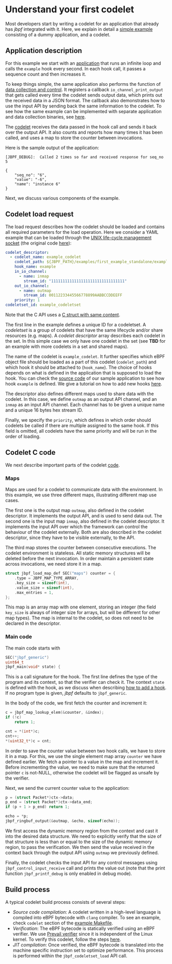 # Understand your first codelet


Most developers start by writing a codelet for an application that already has *jbpf* integrated with it. 
Here, we explain in detail a [simple example](../examples/first_example_standalone/README.md) consisting of a dummy application, and a codelet. 



## Application description

For this example we start with an [application](../examples/first_example_standalone/example_app.cpp) that runs an infinite loop and calls the `example` hook every second. 
In each hook call, it passes a sequence count and then increases it. 

To keep things simple, the same application also performs the function of [data collection and control](../jbpf_oss_architecture.png). 
It registers a callback `io_channel_print_output` that gets called every time the codelet sends output data, which prints out the received data in a JSON format. 
The callback also demonstrates how to use the input API by sending back the same information to the codelet. 
To see how the same example can be implemented with separate application and data collection binaries, see [here](../examples/first_example_ipc/).

The [codelet](../examples/first_example_standalone/example_codelet.c) receives the data passed in the hook call and sends it back over the output API. 
It also counts and reports how many times it has been called, and uses a map to store the counter between invocations. 

Here is the sample output of the application:
```
[JBPF_DEBUG]:  Called 2 times so far and received response for seq_no 5

{
    "seq_no": "6",
    "value": "-6",
    "name": "instance 6"
}
```


Next, we discuss various components of the example.


## Codelet load request
The load request describes how the codelet should be loaded and contains all required parameters for the load operation. 
Here we consider a YAML example that can be loaded through the [UNIX life-cycle management socket](../life_cycle_management.md) (the original code [here](../examples/first_example_standalone/codeletset_load_request.yaml)):
```yaml
codelet_descriptor:
  - codelet_name: example_codelet
    codelet_path: ${JBPF_PATH}/examples/first_example_standalone/example_codelet.o
    hook_name: example
    in_io_channel:
      - name: inmap
        stream_id: "11111111111111111111111111111111"
    out_io_channel:
      - name: outmap
        stream_id: 00112233445566778899AABBCCDDEEFF
    priority: 1
codeletset_id: example_codeletset
```
Note that the C API uses a [C struct with same content](../src/lcm/jbpf_lcm_api.h).


The first line in the example defines a unique ID for a codeletset. 
A *codeletset* is a group of codelets that have the same lifecycle and/or share resources (e.g. maps).
A *codelet descriptor* array describes each codelet in the set.
In this simple case we only have one codelet in the set 
(see **TBD** for an example with more codelets in a set and shared maps).

The name of the codelet is `example_codelet`. 
It further specifies which eBPF object file should be loaded as a part of this codelet (`codelet_path`)
and which hook it should be attached to (`hook_name`). 
The choice of hooks depends on what is defined in the application that is supposed to load the hook. 
You can check the [source code](../examples/first_example_standalone/example_app.cpp) of our sample application to see how hook `example` is defined. 
We give a tutorial on how to add new hooks [here](./add_new_hook.md).

The descriptor also defines different maps used to share data with the codelet. 
In this case, we define `outmap` as an output API channel, and an `inmap` as an input API channel. 
Each channel has to be given a unique name and a unique 16 bytes hex stream ID.

Finally, we specify the `priority`, which defines in which order should codelets be called if there are multiple assigned to the same hook.
If this field is omitted, all codelets have the same priority and will be run in the order of loading. 




## Codelet C code

We next describe important parts of the codelet [code](../examples/first_example_standalone/example_codelet.c). 


### Maps

Maps are used for a codelet to communicate data with the environment. 
In this example, we use three different maps, illustrating different map use cases. 

The first one is the output map `outmap`, also defined in the codelet descriptor.
It implements the output API, and is used to send data out.
The second one is the input map `inmap`, also defined in the codelet descriptor.
It implements the input API over which the framework can control the behaviour of the codelet externally. 
Both are also described in the codelet descriptor, since they have to be visible externally, to the API. 

The third map stores the counter between consecutive executions. 
The codelet environment is stateless. 
All static memory structures will be deleted before the next invocation. 
In order maintain a persistent state across invocations, we need store it in a map. 
```C
struct jbpf_load_map_def SEC("maps") counter = {
    .type = JBPF_MAP_TYPE_ARRAY,
    .key_size = sizeof(int),
    .value_size = sizeof(int),
    .max_entries = 1,
};
```
This map is an array map with one element, storing an integer 
(the field `key_size` is always of integer size for arrays, but will be different for other map types). 
The map is internal to the codelet, so does not need to be declared in the descriptor. 




### Main code

The main code starts with 
```C
SEC("jbpf_generic")
uint64_t
jbpf_main(void* state) {
```
This is a call signature for the hook. 
The first line defines the type of the program and its context, so that the verifier can check it. 
The context `state` is defined with the hook, as we discuss when describing [how to add a hook](./add_new_hook.md).
If no program type is given, *jbpf* defaults to `jbpf_generic`.


In the body of the code, we first fetch the counter and increment it:
```C
c = jbpf_map_lookup_elem(&counter, &index);
if (!c)
    return 1;

cnt = *(int*)c;
cnt++;
*(uint32_t*)c = cnt;
```
In order to save the counter value between two hook calls, we have to store it in a map. 
For this, we use the single element map array `counter` we have defined earlier. 
We fetch a pointer to a value in the map and increment it.
Before incrementing the value, we need to make sure that the returned pointer `c` is not-NULL, otherwise the codelet will be flagged as unsafe by the verifier.


Next, we send the current counter value to the application:
```C
p = (struct Packet*)ctx->data;
p_end = (struct Packet*)ctx->data_end;
if (p + 1 > p_end) return 1;

echo = *p;
jbpf_ringbuf_output(&outmap, &echo, sizeof(echo));
```
We first access the dynamic memory region from the context and cast it into the desired data structure. 
We need to explicitly verify that the size of that structure is less than or equal to the size of the dynamic memory region, to pass the verification. 
We then send the value received in the context back through the output API using `outmap` we previously defined. 

Finally, the codelet checks the input API for any control messages using `jbpf_control_input_receive` call and prints the value out (note that the print function `jbpf_printf_debug` is only enabled in debug mode). 



## Build process

A typical codelet build process consists of several steps:
- *Source code compilation*: A codelet written in a high-level language is compiled into eBPF bytecode with `clang` compiler. To see an example, check `codelet` section of the [example Makefile](../examples/first_example_standalone/Makefile).
- *Verification*: The eBPF bytecode is statically verified using an eBPF verifier. We use [Prevail verifier](https://vbpf.github.io/) since it is independent of the Linux kernel. To verify this codelet, follow the steps [here](./verifier.md).
- *JIT compilation*: Once verified, the eBPF bytecode is translated into the machine specific instruction set to optimize performance. This process is performed within the `jbpf_codeletset_load` API call. 


